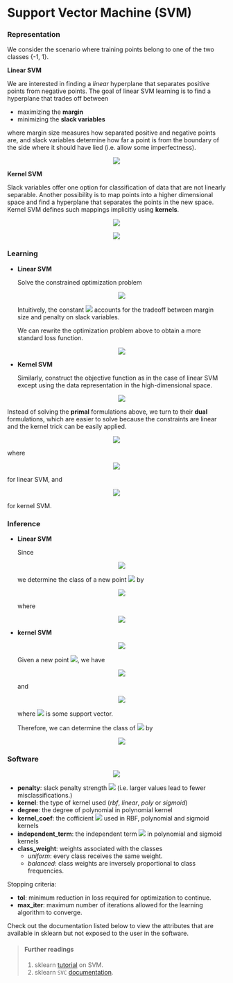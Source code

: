 # Support Vector Machine (SVM)

### Representation

We consider the scenario where training points belong to one of the two classes {-1, 1}.

**Linear SVM**

We are interested in finding a _linear_ hyperplane that separates positive points from negative points. The goal of linear SVM learning is to find a hyperplane that trades off between

- maximizing the **margin**
- minimizing the **slack variables**

where margin size measures how separated positive and negative points are,
and slack variables determine how far a point is from the boundary of the side where it should have lied (i.e. allow some imperfectness).

<p align="center">
<img src="../fig/svm/linear_svm_rep_fig.jpg">
</p>

**Kernel SVM**

Slack variables offer one option for classification of data that are not linearly separable. 
Another possibility is to map points into a higher dimensional space 
and find a hyperplane that separates the points in the new space.
Kernel SVM defines such mappings implicitly using **kernels**.
	 
<p align="center">
<img src="../fig/svm/kernel_svm_rep_fig.png">
</p>
	
<p align="center">
<img src="../fig/svm/kernels.jpg">
</p>	

### Learning

- **Linear SVM**

	Solve the constrained optimization problem
	
	<p align="center">
	<img src="../fig/svm/linear_obj.jpg">
	</p>
	
	Intuitively, the constant ![](../fig/svm/C.gif) accounts for the tradeoff between margin size and penalty on slack variables.
	
	We can rewrite the optimization problem above to obtain a more standard loss function.
	
	<p align="center">
	<img src="../fig/svm/loss_func.jpg">
	</p>
	

- **Kernel SVM**

	Similarly, construct the objective function as in the case of linear SVM 
	except using the data representation in the high-dimensional space.
	
	<p align="center">
	<img src="../fig/svm/kernel_obj_primal.jpg">
	</p>
	
Instead of solving the **primal** formulations above, we turn to their **dual** formulations, which are easier to solve because the constraints are linear and the kernel trick can be easily applied.
	
<p align="center">
<img src="../fig/svm/obj_dual.jpg">
</p>

where

<p align="center">
<img src="../fig/svm/linear_obj_dual_eq_4.gif">
</p>

for linear SVM, and

<p align="center">
<img src="../fig/svm/kernel_obj_dual_eq_4.gif">
</p>

for kernel SVM.

### Inference

- **Linear SVM**

	Since
	
	<p align="center">
	<img src="../fig/svm/linear_svm_inference_eq_1.gif">
	</p>

	we determine the class of a new point ![](../fig/svm/x.gif) by
	
	<p align="center">
	<img src="../fig/svm/linear_svm_inference_eq_2.gif">
	</p>
	
	where
	
	<p align="center">
	<img src="../fig/svm/sgn_func.gif">
	</p>

- **kernel SVM**

	<p align="center">
	<img src="../fig/svm/kernel_svm_inference_eq_1.gif">
	</p>
	

	Given a new point ![](../fig/svm/x.gif), we have
	
	<p align="center">
	<img src="../fig/svm/kernel_svm_inference_eq_2.gif">
	</p>
	
	and
	
	<p align="center">
	<img src="../fig/svm/kernel_svm_inference_eq_3.gif">
	</p>
	
	where ![](../fig/svm/x_star.gif) is some support vector.
	
	Therefore, we can determine the class of ![](../fig/svm/x.gif) by
	
	<p align="center">
	<img src="../fig/svm/kernel_svm_inference_eq_4.gif">
	</p>

### Software

<p align="center">
<img src="../fig/svm/hyperparameters.png">
</p>

- **penalty**: slack penalty strength ![](../fig/svm/C.gif) (i.e. larger values lead to fewer misclassifications.)
- **kernel**: the type of kernel used (_rbf_, _linear_, _poly_ or _sigmoid_)
- **degree**: the degree of polynomial in polynomial kernel
- **kernel_coef**: the cofficient ![](../fig/svm/gamma.gif) used in RBF, polynomial and sigmoid kernels
- **independent_term**: the independent term ![](../fig/svm/r.gif) in polynomial and sigmoid kernels
- **class_weight**: weights associated with the classes
	- _uniform_: every class receives the same weight.
	- _balanced_: class weights are inversely proportional to class frequencies.

Stopping criteria:

- **tol**: minimum reduction in loss required for optimization to continue.
- **max_iter**: maximum number of iterations allowed for the learning algorithm to converge. 

Check out the documentation listed below to view the attributes that are available in sklearn but not exposed to the user in the software.

> #### Further readings
> 1. sklearn [tutorial](http://scikit-learn.org/stable/modules/svm.html) on SVM.
> 2. sklearn `SVC` [documentation](http://scikit-learn.org/stable/modules/generated/sklearn.svm.SVC.html#sklearn.svm.SVC).
